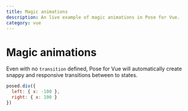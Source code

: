 ```yaml
---
title: Magic animations
description: An live example of magic animations in Pose for Vue.
category: vue
---
```


# Magic animations

Even with no `transition` defined, Pose for Vue will automatically create snappy and responsive transitions between to states.

```javascript
posed.div({
  left: { x: -100 },
  right: { x: 100 }
})
```

<CodeSandbox id="74471lpxqx" vue />